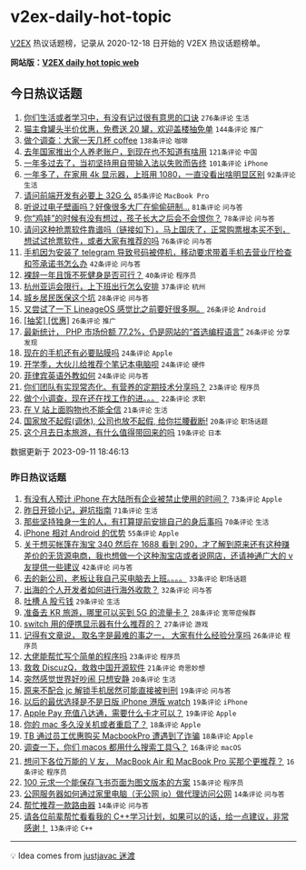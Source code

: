 # v2ex-daily-hot-topic

[V2EX](https://www.v2ex.com/) 热议话题榜，记录从 2020-12-18 日开始的 V2EX 热议话题榜单。

**网站版：[V2EX daily hot topic web](https://boojack.github.io/v2ex-daily-hot-topic-web/)**

## 今日热议话题

<!-- TODAY BEGIN -->

1. [你们生活或者学习中，有没有记过很有意思的口诀](https://www.v2ex.com/t/972640) `276条评论` `生活`
1. [猫主食罐头半价优惠，免费送 20 罐，欢迎盖楼抽免单](https://www.v2ex.com/t/972711) `144条评论` `推广`
1. [做个调查：大家一天几杯 coffee](https://www.v2ex.com/t/972754) `138条评论` `咖啡`
1. [去年国家推出个人养老账户，到现在也不知道有啥用](https://www.v2ex.com/t/972634) `121条评论` `中国`
1. [一年多过去了，当初坚持用自带输入法以失败而告终](https://www.v2ex.com/t/972624) `101条评论` `iPhone`
1. [一年多了，在家用 4k 显示器，上班用 1080，一直没看出啥明显区别](https://www.v2ex.com/t/972633) `92条评论` `生活`
1. [请问前端开发有必要上 32G 么](https://www.v2ex.com/t/972621) `85条评论` `MacBook Pro`
1. [听说过电子壁画吗？好像很多大厂在偷偷研制...](https://www.v2ex.com/t/972649) `81条评论` `问与答`
1. [你“鸡娃”的时候有没有想过，孩子长大之后会不会恨你？](https://www.v2ex.com/t/972714) `78条评论` `问与答`
1. [请问这种抢票软件靠谱吗（链接如下），马上国庆了，正常购票根本买不到，想试试抢票软件，或者大家有推荐的吗](https://www.v2ex.com/t/972643) `76条评论` `问与答`
1. [手机因为安装了 telegram 导致号码被停机，移动要求带着手机去营业厅检查和签承诺书怎么办](https://www.v2ex.com/t/972773) `42条评论` `问与答`
1. [裸辞一年且饿不死健身是否可行？](https://www.v2ex.com/t/972802) `40条评论` `程序员`
1. [杭州亚运会限行，上下班出行怎么安排](https://www.v2ex.com/t/972739) `37条评论` `杭州`
1. [城乡居民医保这个坑](https://www.v2ex.com/t/972785) `28条评论` `问与答`
1. [又尝试了一下 LineageOS 感觉比之前要好很多啊。](https://www.v2ex.com/t/972781) `26条评论` `Android`
1. [[抽奖] [优惠]](https://www.v2ex.com/t/972756) `26条评论` `推广`
1. [最新统计， PHP 市场份额 77.2%，仍是网站的“首选编程语言”](https://www.v2ex.com/t/972731) `26条评论` `分享发现`
1. [现在的手机还有必要贴膜吗](https://www.v2ex.com/t/972799) `24条评论` `Apple`
1. [开学季，大伙儿给推荐个笔记本电脑呗](https://www.v2ex.com/t/972642) `24条评论` `硬件`
1. [菲律宾英语外教如何](https://www.v2ex.com/t/972613) `24条评论` `问与答`
1. [你们团队有实现常态化、有营养的定期技术分享吗？](https://www.v2ex.com/t/972752) `23条评论` `程序员`
1. [做个小调查，现在还在找工作的进。。。](https://www.v2ex.com/t/972699) `22条评论` `求职`
1. [在 V 站上面购物也不能全信](https://www.v2ex.com/t/972606) `21条评论` `生活`
1. [国家放不起假(调休), 公司也放不起假, 给你拦腰截断!](https://www.v2ex.com/t/972791) `20条评论` `职场话题`
1. [这个月去日本旅游，有什么值得带回来的吗](https://www.v2ex.com/t/972702) `19条评论` `日本`

数据更新于 2023-09-11 18:46:13

<!-- TODAY END -->

### 昨日热议话题

<!-- YESTERDAY BEGIN -->

1. [有没有人预计 iPhone 在大陆所有企业被禁止使用的时间？](https://www.v2ex.com/t/972468) `73条评论` `Apple`
1. [昨日开锁小记，避坑指南](https://www.v2ex.com/t/972395) `71条评论` `生活`
1. [那些坚持独身一生的人，有打算提前安排自己的身后事吗](https://www.v2ex.com/t/972457) `70条评论` `生活`
1. [iPhone 相对 Android 的优势](https://www.v2ex.com/t/972498) `55条评论` `Apple`
1. [关于想买帐篷在淘宝 340 然后在 1688 看到 290，才了解到原来还有这种赚差价的无货源电商，我也想做一个这种淘宝店或者说网店，还请神通广大的 v 友提供一些建议](https://www.v2ex.com/t/972398) `42条评论` `问与答`
1. [去的新公司，老板让我自己买电脑去上班。。。。](https://www.v2ex.com/t/972486) `33条评论` `职场话题`
1. [出海的个人开发者如何进行海外收款？](https://www.v2ex.com/t/972389) `32条评论` `问与答`
1. [吐槽 A 股亏钱](https://www.v2ex.com/t/972509) `29条评论` `生活`
1. [准备去 KR 旅游，哪里可以买到 5G 的流量卡？](https://www.v2ex.com/t/972470) `28条评论` `宽带症候群`
1. [switch 用的便携显示器有什么推荐的？](https://www.v2ex.com/t/972431) `27条评论` `游戏`
1. [记得有文章说， 取名字是最难的事之一， 大家有什么经验分享吗](https://www.v2ex.com/t/972474) `26条评论` `程序员`
1. [大佬能帮忙写个简单的程序吗](https://www.v2ex.com/t/972464) `23条评论` `程序员`
1. [救救 DiscuzQ，救救中国开源软件](https://www.v2ex.com/t/972528) `21条评论` `奇思妙想`
1. [突然感觉世界好吵闹 只想安静](https://www.v2ex.com/t/972411) `20条评论` `生活`
1. [原来不配合 jc 解锁手机居然可能直接被判刑](https://www.v2ex.com/t/972491) `19条评论` `问与答`
1. [以后的最优选择是不是日版 iPhone 港版 watch](https://www.v2ex.com/t/972429) `19条评论` `iPhone`
1. [Apple Pay 充值八达通，需要什么卡才可以？](https://www.v2ex.com/t/972410) `19条评论` `Apple`
1. [你的 mac 多久没关机或者重启了？](https://www.v2ex.com/t/972515) `18条评论` `Apple`
1. [TB 通过员工优惠购买 MacbookPro 遭遇到了诈骗](https://www.v2ex.com/t/972466) `18条评论` `Apple`
1. [调查一下，你们 macos 都用什么搜索工具🔍？](https://www.v2ex.com/t/972543) `16条评论` `macOS`
1. [想问下各位万能的 V 友， MacBook Air 和 MacBook Pro 买那个更推荐？](https://www.v2ex.com/t/972511) `16条评论` `程序员`
1. [100 元求一个能保存飞书页面为图文版本的方案](https://www.v2ex.com/t/972421) `15条评论` `程序员`
1. [公网服务器如何通过家里电脑（无公网 ip）做代理访问公网](https://www.v2ex.com/t/972426) `14条评论` `问与答`
1. [帮忙推荐一款路由器](https://www.v2ex.com/t/972419) `14条评论` `问与答`
1. [请各位前辈帮忙看看我的 C++学习计划，如果可以的话，给一点建议，非常感谢！](https://www.v2ex.com/t/972530) `13条评论` `C++`

<!-- YESTERDAY END -->

---

💡 Idea comes from [justjavac 迷渡](https://github.com/justjavac/)
